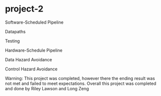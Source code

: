 # project-2

Software-Scheduled Pipeline

Datapaths

Testing

Hardware-Schedule Pipeline

Data Hazard Avoidance

Control Hazard Avoidance

Warning: 
  This project was completed, however there the ending result was not met and failed to meet expectations.
  Overall this project was completed and done by Riley Lawson and Long Zeng



